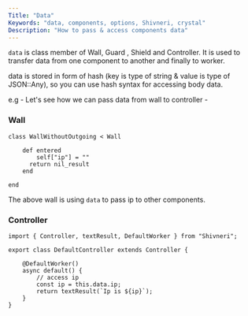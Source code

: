 ```yaml
---
Title: "Data"
Keywords: "data, components, options, Shivneri, crystal"
Description: "How to pass & access components data"
---
```



`data` is class member of Wall, Guard , Shield and Controller. It is used to transfer data from one component to another and finally to worker.

data is stored in form of hash (key is type of string & value is type of JSON::Any), so you can use hash syntax for accessing body data.

e.g - Let's see how we can pass data from wall to controller - 

### Wall

```
class WallWithoutOutgoing < Wall

    def entered
        self["ip"] = ""
      return nil_result
    end
    
end
```

The above wall is using `data` to pass ip to other components.

### Controller

```
import { Controller, textResult, DefaultWorker } from "Shivneri";

export class DefaultController extends Controller {

    @DefaultWorker()
    async default() {
        // access ip 
        const ip = this.data.ip;
        return textResult(`Ip is ${ip}`);
    }
}
```
